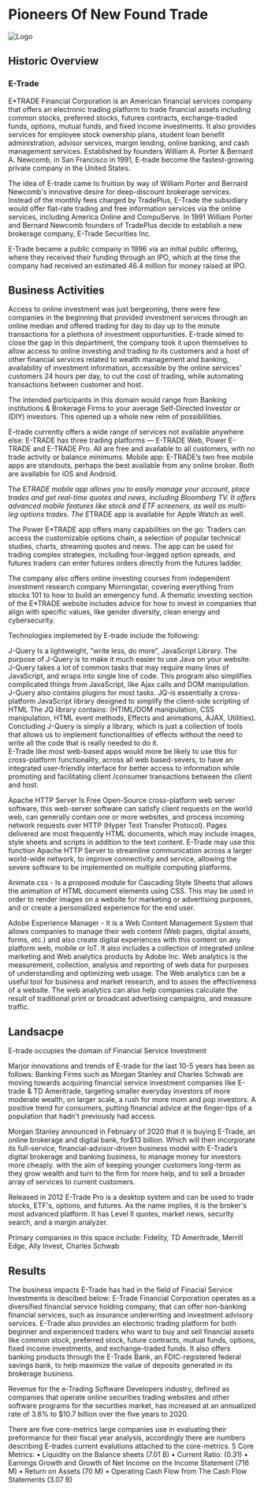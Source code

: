 # Pioneers Of New Found Trade

![Logo](E_Trade_Securities-logo-381D3512C3-seeklogo.com.png)

## Historic Overview
### E-Trade
E*TRADE Financial Corporation is an American financial services company that offers an electronic trading platform to trade financial assets including common stocks, preferred stocks, futures contracts, exchange-traded funds, options, mutual funds, and fixed income investments. It also provides services for employee 
stock ownership plans, student loan benefit administration, advisor services, margin lending, online banking, and cash management services. Established by founders William A. Porter & Bernard A. Newcomb, in San Francisco in 1991, E-trade become the fastest-growing private company in the United States.

The idea of E-trade came to fruition by way of William Porter and Bernard Newcomb's innovative desire for deep-discount brokerage services. Instead of the monthly fees charged by TradePlus, E-Trade the subsidiary would offer flat-rate trading and free information services via the online services, including America Online and CompuServe. In 1991 William Porter and Bernard Newcomb founders of TradePlus decide to establish a new brokerage company, E-Trade Securities Inc.

E-Trade became a public company in 1996 via an initial public offering, where they received their funding through an IPO, which at the time the company had received an estimated 46.4 million for money raised at IPO. 

## Business Activities
Access to online investment was just bergeoning, there were few companies in the beginning that provided investment services through an online median 
and offered trading for day to day up to the minute transactions for a plethora of investment opportunities. E-trade aimed to close the gap in this department, 
the company took it upon themselves to allow access to online investing and trading to its customers and a host of other financial services related to wealth 
management and banking, availability of investment information, accessible by the online services' customers 24 hours per day, to cut the cost of trading, while 
automating transactions between customer and host. 

The intended participants in this domain would range from Banking institutions & Brokerage Firms to your average Self-Directed Investor or (DIY) investors.
This opened up a whole new relm of possiblilities. 

E-trade currently offers a wide range of services not available anywhere else: 
E-TRADE has three trading platforms — E-TRADE Web, Power E-TRADE and E-TRADE Pro. All are free and available to all customers, with no trade activity or balance minimums.
Mobile app: E-TRADE’s two free mobile apps are standouts, perhaps the best available from any online broker. Both are available for iOS and Android.

The E*TRADE mobile app allows you to easily manage your account, place trades and get real-time quotes and news, including Bloomberg TV. It offers advanced mobile features like stock and ETF screeners, as well as multi-leg options trades. The E*TRADE app is available for Apple Watch as well.

The Power E*TRADE app offers many capabilities on the go: Traders can access the customizable options chain, a selection of popular technical studies, charts, streaming quotes and news. The app can be used for trading complex strategies, including four-legged option spreads, and futures traders can enter futures orders directly from the futures ladder.

The company also offers online investing courses from independent investment research company Morningstar, covering everything from stocks 101 to how to build an emergency fund. A thematic investing section of the E*TRADE website includes advice for how to invest in companies that align with specific values, 
like gender diversity, clean energy and cybersecurity.

Technologies implemeted by E-trade include the following:

J-Query 
Is a lightweight, “write less, do more”, JavaScript Library. The purpose of J-Query is to make it much easier to use Java on your website.  J-Query takes a lot of common tasks that may require many lines of JavaScript, and wraps into single line of code.  This program also simplifies complicated things from JavaScript, like Ajax calls and DOM manipulation. J-Query also contains plugins for most tasks. JQ-is essentially a cross-platform JavaScript library designed to simplify the client-side scripting of HTML
The JQ library contains: (HTIML/DOM manipulation, CSS manipulation, HTML event methods, Effects and animations, AJAX, Utilities).  Concluding J-Query is simply a library, which is just a collection of tools that allows us to implement functionalities of effects without the need to write all the code that is really needed to do it.  
E-Trade like most web-based apps would more be likely to use this for cross-platform functionality, across all web based-severs, to have an integrated user-friendly interface for better access to information while promoting and facilitating client /consumer transactions between the client and host.

Apache HTTP Server
Is Free Open-Source cross-platform web server software, this web-server software can satisfy client requests on the world web, can generally contain one or more websites, and process incoming network requests over HTTP (Hyper Text Transfer Protocol). Pages delivered are most frequently HTML documents, which may include images, style sheets and scripts in addition to the text content. 
E-Trade may use this function Apache HTTP Server to streamline communication across a larger world-wide network, to improve connectivity and service, allowing the severe software to be implemented on multiple computing platforms. 

Animate.css - Is a proposed module for Cascading Style Sheets that allows the animation of HTML document elements using CSS. This may be used in order to render images on a website for marketing or advertising purposes, and or create a personalized experience for the end user. 

Adobe Experience Manager - It is a Web Content Management System that allows companies to manage their web content (Web pages, digital assets, forms, etc.) and also create digital experiences with this content on any platform web, mobile or IoT. It also includes a collection of integrated online marketing and Web analytics products by Adobe Inc. Web analytics is the measurement, collection, analysis and reporting of web data for purposes of understanding and optimizing web usage. 
The Web analytics can be a useful tool for business and market research, and to asses the effectiveness of a website. The web analytics can also help companies calculate the result of traditional print or broadcast advertising campaigns, and measure traffic. 

## Landsacpe
E-trade occupies the domain of Financial Service Investment

Marjor innovations and trends of E-trade for the last 10-5 years has been as follows:
Banking Firms such as Morgan Stanley and Charles Schwab are moving towards acquiring financial service investment companies like E-trade & TD Ameritrade, targeting smaller everyday investors of more moderate wealth, on larger scale, a rush for more mom and pop investors. A positive trend for consumers, putting financial advice at the finger-tips of a population that hadn't previously had access.

Morgan Stanley announced in February of 2020 that it is buying E-Trade, an online brokerage and digital bank, for$13 billion. Which will then incorporate its full-service, financial-advisor-driven business model with E-Trade’s digital brokerage and banking business, to manage money for investors more cheaply. with the aim of keeping younger customers long-term as they grow wealth and turn to the firm for more help, and to sell a broader array of services to current customers.

Released in 2012 E-Trade Pro is a desktop system and can be used to trade stocks, ETF's, options, and futures. As the name implies, it is the broker's most advanced platform. It has Level II quotes, market news, security search, and a margin analyzer.

Primary companies in this space include: Fidelity, TD Ameritrade, Merrill Edge, Ally Invest, Charles Schwab

## Results
The business impacts E-Trade has had in the field of Finacial Service Investments is descibed below:
E-Trade Financial Corporation operates as a diversified financial service holding company, that can offer non-banking financial services, such as insurance underwriting and investment advisory services. E-Trade also provides an electronic trading platform for both beginner and experienced traders who want to buy and sell financial assets like common stock, preferred stock, future contracts, mutual funds, options, fixed income investments, and exchange-traded funds. It also offers banking products through the E-Trade Bank, an FDIC-registered federal savings bank, to help maximize the value of deposits generated in its brokerage business. 

Revenue for the e-Trading Software Developers industry, defined as companies that operate online securities trading websites and other software programs for the securities market, has increased at an annualized rate of 3.6% to $10.7 billion over the five years to 2020.

There are five core-metrics large companies use in evaluating their preformance for their fiscal year analysis, accordingly
there are numbers describing E-trades current evalutions attached to the core-metrics. 
5 Core Metrics:
•	Liquidity on the Balance sheets (7.01 B)
•	Current Ratio: (0.31)
•	Earnings Growth and Growth of Net Income on the Income Statement (716 M)
•	Return on Assets (70 M)
•	Operating Cash Flow from The Cash Flow Statements (3.07 B)


